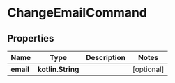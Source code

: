 
# ChangeEmailCommand

## Properties
Name | Type | Description | Notes
------------ | ------------- | ------------- | -------------
**email** | **kotlin.String** |  |  [optional]



